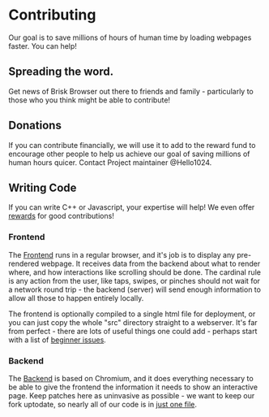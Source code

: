 # Contributing

Our goal is to save millions of hours of human time by loading webpages faster.  You can help!

## Spreading the word.

Get news of Brisk Browser out there to friends and family - particularly to those who you think might be able to contribute!

## Donations

If you can contribute financially, we will use it to add to the reward fund to encourage other people to help us achieve our goal of saving millions of human hours quicer.  Contact Project maintainer @Hello1024.

## Writing Code

If you can write C++ or Javascript, your expertise will help!  We even offer [rewards](rewards.md) for good contributions!

### Frontend

The [Frontend](../src/index.html) runs in a regular browser, and it's job is to display any pre-rendered webpage.  It receives data from the backend about what to render where, and how interactions like scrolling should be done.  The cardinal rule is any action from the user, like taps, swipes, or pinches should not wait for a network round trip - the backend (server) will send enough information to allow all those to happen entirely locally.

The frontend is optionally compiled to a single html file for deployment, or you can just copy the whole "src" directory straight to a webserver.  It's far from perfect - there are lots of useful things one could add - perhaps start with a list of [beginner issues](https://github.com/BriskBrowser/Frontend/labels/good%20first%20issue).


### Backend

The [Backend](https://github.com/BriskBrowser/chromium) is based on Chromium, and it does everything necessary to be able to give the frontend the information it needs to show an interactive page.   Keep patches here as uninvasive as possible - we want to keep our fork uptodate, so nearly all of our code is in [just one file](https://github.com/BriskBrowser/chromium/blob/22ccfd0dec348ce615a1d0e27aa147d811bdc89c/third_party/blink/renderer/core/inspector/inspector_page_stream_agent.cc).

